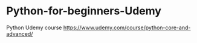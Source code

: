# Python-for-beginners-Udemy
Python Udemy course https://www.udemy.com/course/python-core-and-advanced/
